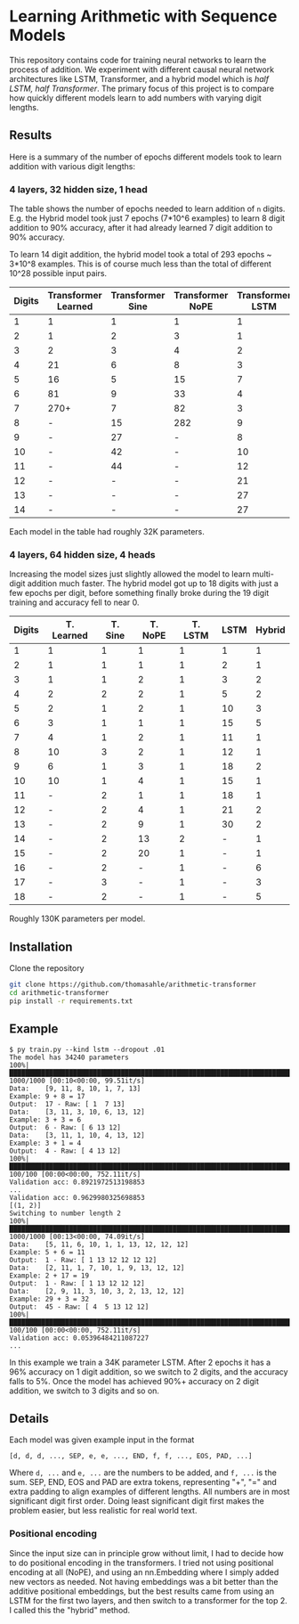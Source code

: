 # Learning Arithmetic with Sequence Models
This repository contains code for training neural networks to learn the process of addition.
We experiment with different causal neural network architectures like LSTM, Transformer, and a hybrid model which is *half LSTM, half Transformer*.
The primary focus of this project is to compare how quickly different models learn to add numbers with varying digit lengths.

## Results
Here is a summary of the number of epochs different models took to learn addition with various digit lengths:

### 4 layers, 32 hidden size, 1 head
The table shows the number of epochs needed to learn addition of `n` digits.
E.g. the Hybrid model took just 7 epochs (7*10^6 examples) to learn 8 digit addition to 90% accuracy, after it had already learned 7 digit addition to 90% accuracy.

To learn 14 digit addition, the hybrid model took a total of 293 epochs ~ 3*10^8 examples.
This is of course much less than the total of different 10^28 possible input pairs.

|Digits| Transformer Learned | Transformer Sine | Transformer NoPE | Transformer LSTM | LSTM | Hybrid |
| --- | --- | --- | --- | --- | --- | --- |
| 1 | 1 | 1 | 1 | 1 | 1 | 1 |
| 2 | 1 | 2 | 3 | 1 | 2 | 2 |
| 3 | 2 | 3 | 4 | 2 | 7 | 3 |
| 4 | 21 | 6 | 8 | 3 | 11 | 5 |
| 5 | 16 | 5 | 15 | 7 | 24 | 8 |
| 6 | 81 | 9 | 33 | 4 | 59 | 9 |
| 7 | 270+ | 7 | 82 | 3 | 52 | 8 |
| 8 | - | 15 | 282 | 9 | - | 7 |
| 9 | - | 27 | - | 8 | - | 11 |
| 10 | - | 42 | - | 10 | - | 20 |
| 11 | - | 44 | - | 12 | - | 33 |
| 12 | - | - | - | 21 | - | 34 |
| 13 | - | - | - | 27 | - | 48 |
| 14 | - | - | - | 27 | - | 103 |

Each model in the table had roughly 32K parameters.


### 4 layers, 64 hidden size, 4 heads

Increasing the model sizes just slightly allowed the model to learn multi-digit addition much faster.
The hybrid model got up to 18 digits with just a few epochs per digit, before something finally broke during the 19 digit training and accuracy fell to near 0.

|Digits| T. Learned | T. Sine | T. NoPE | T. LSTM | LSTM | Hybrid |
| --- | --- | --- | --- | --- | --- | --- |
| 1 | 1 | 1 | 1 | 1 | 1 | 1 |
| 2 | 1 | 1 | 1 | 1 | 2 | 1 |
| 3 | 1 | 1 | 2 | 1 | 3 | 2 |
| 4 | 2 | 2 | 2 | 1 | 5 | 2 |
| 5 | 2 | 1 | 2 | 1 | 10 | 3 |
| 6 | 3 | 1 | 1 | 1 | 15 | 5 |
| 7 | 4 | 1 | 2 | 1 | 11 | 1 |
| 8 | 10 | 3 | 2 | 1 | 12 | 1 |
| 9 | 6 | 1 | 3 | 1 | 18 | 2 |
| 10 | 10 | 1 | 4 | 1 | 15 | 1 |
| 11 | - | 2 | 1 | 1 | 18 | 1 |
| 12 | - | 2 | 4 | 1 | 21 | 2 |
| 13 | - | 2 | 9 | 1 | 30 | 2 |
| 14 | - | 2 | 13 | 2 | - | 1 |
| 15 | - | 2 | 20 | 1 | - | 1 |
| 16 | - | 2 | - | 1 | - | 6 |
| 17 | - | 3 | - | 1 | - | 3 |
| 18 | - | 2 | - | 1 | - | 5 |


Roughly 130K parameters per model.

## Installation
Clone the repository

```bash
git clone https://github.com/thomasahle/arithmetic-transformer
cd arithmetic-transformer
pip install -r requirements.txt
```

## Example

```
$ py train.py --kind lstm --dropout .01
The model has 34240 parameters
100%|███████████████████████████████████████████████████████████████████████████████████████████| 1000/1000 [00:10<00:00, 99.51it/s]
Data:    [9, 11, 8, 10, 1, 7, 13]
Example: 9 + 8 = 17
Output:  17 - Raw: [ 1  7 13]
Data:    [3, 11, 3, 10, 6, 13, 12]
Example: 3 + 3 = 6
Output:  6 - Raw: [ 6 13 12]
Data:    [3, 11, 1, 10, 4, 13, 12]
Example: 3 + 1 = 4
Output:  4 - Raw: [ 4 13 12]
100%|████████████████████████████████████████████████████████████████████████████████████████████| 100/100 [00:00<00:00, 752.11it/s]
Validation acc: 0.8921972513198853
...
Validation acc: 0.9629980325698853
[(1, 2)]
Switching to number length 2
100%|███████████████████████████████████████████████████████████████████████████████████████████| 1000/1000 [00:13<00:00, 74.09it/s]
Data:    [5, 11, 6, 10, 1, 1, 13, 12, 12, 12]
Example: 5 + 6 = 11
Output:  1 - Raw: [ 1 13 12 12 12 12]
Data:    [2, 11, 1, 7, 10, 1, 9, 13, 12, 12]
Example: 2 + 17 = 19
Output:  1 - Raw: [ 1 13 12 12 12]
Data:    [2, 9, 11, 3, 10, 3, 2, 13, 12, 12]
Example: 29 + 3 = 32
Output:  45 - Raw: [ 4  5 13 12 12]
100%|████████████████████████████████████████████████████████████████████████████████████████████| 100/100 [00:00<00:00, 752.11it/s]
Validation acc: 0.05396484211087227
...
```

In this example we train a 34K parameter LSTM.
After 2 epochs it has a 96% accuracy on 1 digit addition, so we switch to 2 digits, and the accuracy falls to 5%.
Once the model has achieved 90%+ accuracy on 2 digit addition, we switch to 3 digits and so on.

## Details

Each model was given example input in the format
```
[d, d, d, ..., SEP, e, e, ..., END, f, f, ..., EOS, PAD, ...]
```
Where `d, ...` and `e, ...` are the numbers to be added, and `f, ...` is the sum.
SEP, END, EOS and PAD are extra tokens, representing "+", "=" and extra padding to align examples of different lengths.
All numbers are in most significant digit first order.
Doing least significant digit first makes the problem easier, but less realistic for real world text.

### Positional encoding

Since the input size can in principle grow without limit, I had to decide how to do positional encoding in the transformers.
I tried not using positional encoding at all (NoPE), and using an nn.Embedding where I simply added new vectors as needed.
Not having embeddings was a bit better than the additive positional embeddings, but the best results came from using an LSTM for the first two layers, and then switch to a transformer for the top 2. I called this the "hybrid" method.
